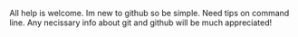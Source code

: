All help is welcome.
Im new to github so be simple.
Need tips on command line.
Any necissary info about git and github will be much appreciated!
